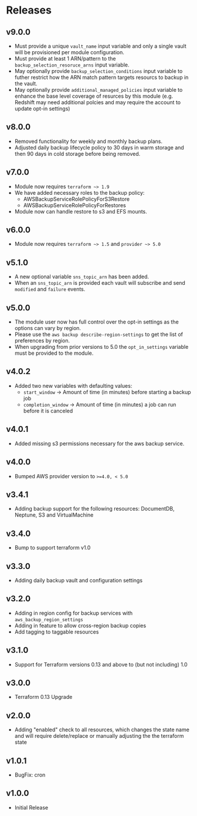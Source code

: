 # Releases

## v9.0.0

- Must provide a unique `vault_name` input variable and only a single vault will be provisioned per module configuration.
- Must provide at least 1 ARN/pattern to the `backup_selection_resoruce_arns` input variable.
- May optionally provide `backup_selection_conditions` input variable to futher restrict how the ARN match pattern targets resourcs to backup in the vault.
- May optionally provide `additional_managed_policies` input variable to enhance the base level coverage of resurces by this module (e.g. Redshift may need additional polcies and may require the account to update opt-in settings)

## v8.0.0

- Removed functionality for weekly and monthly backup plans.
- Adjusted daily backup lifecycle policy to 30 days in warm storage and then 90 days in cold storage before being removed.

## v7.0.0

- Module now requires `terraform ~> 1.9`
- We have added necessary roles to the backup policy:
  - AWSBackupServiceRolePolicyForS3Restore
  - AWSBackupServiceRolePolicyForRestores
- Module now can handle restore to s3 and EFS mounts.

## v6.0.0

- Module now requires `terraform ~> 1.5` and `provider ~> 5.0`

## v5.1.0

- A new optional variable `sns_topic_arn` has been added.
- When an `sns_topic_arn` is provided each vault will subscribe and send `modified` and `failure` events.

## v5.0.0

- The module user now has full control over the opt-in settings as the options can vary by region.
- Please use the `aws backup describe-region-settings` to get the list of preferences by region.
- When upgrading from prior versions to 5.0 the `opt_in_settings` variable must be provided to the module.

## v4.0.2

- Added two new variables with defaulting values:
  - `start_window` -> Amount of time (in minutes) before starting a backup job
  - `completion_window` -> Amount of time (in minutes) a job can run before it is canceled

## v4.0.1

- Added missing s3 permissions necessary for the aws backup service.

## v4.0.0

- Bumped AWS provider version to `>=4.0, < 5.0`

## v3.4.1

- Adding backup support for the following resources: DocumentDB, Neptune, S3 and VirtualMachine

## v3.4.0

- Bump to support terraform v1.0

## v3.3.0

- Adding daily backup vault and configuration settings

## v3.2.0

- Adding in region config for backup services with `aws_backup_region_settings`
- Adding in feature to allow cross-region backup copies
- Add tagging to taggable resources

## v3.1.0

- Support for Terraform versions 0.13 and above to (but not including) 1.0

## v3.0.0

- Terraform 0.13 Upgrade

## v2.0.0

- Adding "enabled" check to all resources, which changes the state name and will require delete/replace or manually adjusting the the terraform state

## v1.0.1

- BugFix: cron

## v1.0.0

- Initial Release
